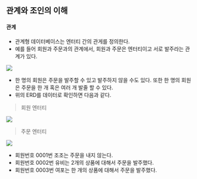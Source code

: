 ## 관계와 조인의 이해

#### 관계 

- 관계형 데이터베이스는 엔터티 간의 관게를 정의한다.
- 예를 들어 회원과 주문과의 관계에서, 회원과 주문은 엔터티이고 서로 발주라는 관계가 있다.

![](https://velog.velcdn.com/images/alsqod89/post/79520ee0-9ec8-445a-a4bb-42f68dc74e07/image.png)

- 한 명의 회원은 주문을 발주할 수 있고 발주하지 않을 수도 있다.
또한 한 명의 회원은 주문을 한 개 혹은 여러 개 발줄 할 수 있다.
- 위의 ERD를 데이터로 확인하면 다음과 같다.

> 회원 엔터티

![](https://velog.velcdn.com/images/alsqod89/post/cc0fde58-64c8-4acc-82db-a9222f3b1906/image.png)

> 주문 엔터티

![](https://velog.velcdn.com/images/alsqod89/post/270ec4ce-6a0f-4911-92df-5b969726a9f5/image.png)

- 회원번호 0001번 조조는 주문을 내지 않는다.
- 회원번호 0002번 유비는 2개의 상품에 대해서 주문을 발주했다.
- 회원번호 0003번 여포는 한 개의 상품에 대해서 주문을 발주했다.
